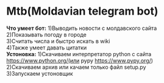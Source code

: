 # Mtb(Moldavian telegram bot)
<b>Что умеет бот:</b>
1)Выводить новости с молдавского сайта<br>
2)Показывать погоду в городе<br>
3)Считать числа и быстро искать в wiki<br>
4)Также умеет давать цитатки<br>
<b>Устоновка:</b>
1)Скачиваем интерпретатор python с сайта https://www.python.org/(или pypy https://www.pypy.org/)<br>
2)Скачиваем архив или качаем только файл setup.py<br>
3)Запускаем устоновщик<br>

